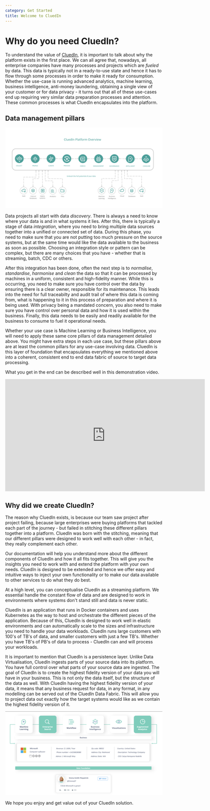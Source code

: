 ```yaml
---
category: Get Started
title: Welcome to CluedIn
---
```


# Why do you need CluedIn?

To understand the value of [CluedIn](https://www.cluedin.net), it is important to talk about why the platform exists in the first place. We can all agree that, nowadays, all enterprise companies have many processes and projects which are _fueled_ by data. This data is typically not in a ready-to-use state and hence it has to flow through some processes in order to make it ready for consumption. Whether the use-case is running advanced analytics, machine learning, business intelligence, anti-money laundering, obtaining a single view of your customer or for data privacy - it turns out that all of these use-cases end up requiring very similar data preparation processes and attention. These common processes is what CluedIn encapsulates into the platform. 

## Data management pillars

![Diagram](pillars.png)

Data projects all start with data *discovery*. There is always a need to know where your data is and in what systems it lies. After this, there is typically a stage of data *integration*, where you need to bring multiple data sources together into a unified or connected set of data. During this phase, you need to make sure that you are not putting too much pressure on the source systems, but at the same time would like the data available to the business as soon as possible. Choosing an integration style or pattern can be complex, but there are many choices that you have - whether that is streaming, batch, CDC or others.

After this integration has been done, often the next step is to *normalise*, *standardise*, *harmonise* and *clean* the data so that it can be processed by machines in a uniform, consistent and high-fidelity manner. While this is occurring, you need to make sure you have control over the data by ensuring there is a clear owner, responsible for its maintenance. This leads into the need for full traceabilty and audit trail of where this data is coming from, what is happening to it in this process of preparation and where it is being used. With privacy being a mandated concern, you also need to make sure you have control over personal data and how it is used within the business. Finally, this data needs to be easily and readily available for the business to consume to fuel it operational needs. 

Whether your use case is Machine Learning or Business Intelligence, you will need to apply these same core pillars of data management detailed above. You might have extra steps in each use case, but these pillars above are at least the common pillars for any use-case involving data. CluedIn is this layer of foundation that encapsulates everything we mentioned above into a coherent, consistent end to end data fabric of source to target data processing. 

What you get in the end can be described well in this demonstration video.

<iframe width="640" height="360" frameborder="0" allowfullscreen src="https://player.vimeo.com/video/331758206?controls=1"></iframe>

## Why did we create CluedIn? 

The reason why CluedIn exists, is because our team saw project after project failing, because large enterprises were buying platforms that tackled each part of the journey - but failed in stitching these different pillars together into a platform. CluedIn was born with the stitching, meaning that our different pillars were designed to work well with each other - in fact, they really complement each other. 

Our documentation will help you understand more about the different components of CluedIn and how it all fits together. This will give you the insights you need to work with and extend the platform with your own needs. CluedIn is designed to be extended and hence we offer easy and intuitive ways to inject your own functionality or to make our data available to other services to do what they do best. 

At a high level, you can conceptualise CluedIn as a streaming platform. We essential handle the constant flow of data and are designed to work in environments where systems don't stand still and data is never static. 

CluedIn is an application that runs in Docker containers and uses Kubernetes as the way to host and orchestrate the different pieces of the application. Because of this, CluedIn is designed to work well in elastic environments and can automatically scale to the sizes and infrastructure you need to handle your data workloads. CluedIn runs large customers with 100's of TB's of data, and smaller customers with just a few TB's. Whether you have TB's of PB's of data to process - CluedIn can and will process your workloads.

It is important to mention that CluedIn is a persistence layer. Unlike Data Virtualisation, CluedIn ingests parts of your source data into its platform. You have full control over what parts of your source data are ingested. The goal of CluedIn is to create the highest fidelity version of your data you will have in your business. This is not only the data itself, but the structure of the data as well. With CluedIn having the highest fidelity version of your data, it means that any business request for data, in any format, in any modelling can be served out of the CluedIn Data Fabric. This will allow you to project data out exactly how the target systems would like as we contain the highest fidelity version of it. 

![Diagram](high-fidelity.png)

We hope you enjoy and get value out of your CluedIn solution. 
